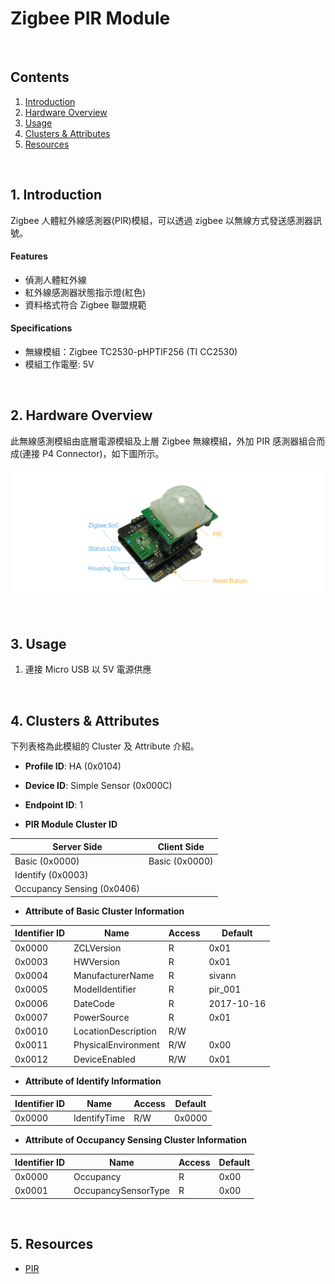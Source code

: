 # Zigbee PIR Module

<br />

## Contents  
1. [Introduction](#Introduction)  
2. [Hardware Overview](#HW_Overview)  
3. [Usage](#Usage)  
4. [Clusters & Attributes](#Clusters)  
5. [Resources](#Resources)  

<a name="Introduction"></a>
<br />
## 1. Introduction  

Zigbee 人體紅外線感測器(PIR)模組，可以透過 zigbee 以無線方式發送感測器訊號。  

#### Features  
 * 偵測人體紅外線  
 * 紅外線感測器狀態指示燈(紅色)  
 * 資料格式符合 Zigbee 聯盟規範   

#### Specifications  
 * 無線模組：Zigbee TC2530-pHPTIF256 (TI CC2530)  
 * 模組工作電壓: 5V  

<a name="HW_Overview"></a>
<br />
## 2. Hardware Overview  

此無線感測模組由底層電源模組及上層 Zigbee 無線模組，外加 PIR 感測器組合而成(連接 P4 Connector)，如下圖所示。  

![PIR](https://raw.githubusercontent.com/sivann-tw/sivann-modules/master/media/zigbee_pir.png)  

<a name="Usage"></a>
<br />
## 3. Usage  

1. 連接 Micro USB 以 5V 電源供應  

<a name="Clusters"></a>
<br />
## 4. Clusters & Attributes  

下列表格為此模組的 Cluster 及 Attribute 介紹。  

* **Profile ID**: HA (0x0104)  
* **Device ID**: Simple Sensor (0x000C)  
* **Endpoint ID**: 1  

* **PIR Module Cluster ID**  

| Server Side                | Client Side    |  
|----------------------------|----------------|  
| Basic (0x0000)             | Basic (0x0000) |  
| Identify (0x0003)          |                |  
| Occupancy Sensing (0x0406) |                |  

* **Attribute of Basic Cluster Information**  

| Identifier ID | Name                | Access | Default      |  
|---------------|---------------------|--------|--------------|  
| 0x0000        | ZCLVersion          | R      | 0x01         |  
| 0x0003        | HWVersion           | R      | 0x01         |  
| 0x0004        | ManufacturerName    | R      | sivann       |  
| 0x0005        | ModelIdentifier     | R      | pir_001      |  
| 0x0006        | DateCode            | R      | 2017-10-16   |  
| 0x0007        | PowerSource         | R      | 0x01         |  
| 0x0010        | LocationDescription | R/W    |              |  
| 0x0011        | PhysicalEnvironment | R/W    | 0x00         |  
| 0x0012        | DeviceEnabled       | R/W    | 0x01         |  

* **Attribute of  Identify Information**  

| Identifier ID | Name                | Access | Default      |  
|---------------|---------------------|--------|--------------|  
| 0x0000        | IdentifyTime        | R/W    | 0x0000       |  

* **Attribute of Occupancy Sensing Cluster Information**  

| Identifier ID | Name                | Access | Default      |  
|---------------|---------------------|--------|--------------|  
| 0x0000        | Occupancy           | R      | 0x00         |  
| 0x0001        | OccupancySensorType | R      | 0x00         |  

<a name="Resources"></a>
<br />
## 5. Resources  

 * [PIR](http://www.icshopping.com.tw/368030200141/368030200141.pdf)  
